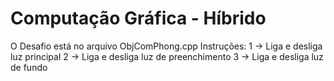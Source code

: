 # Computação Gráfica - Híbrido

O Desafio está no arquivo ObjComPhong.cpp
Instruções:
1 -> Liga e desliga luz principal
2 -> Liga e desliga luz de preenchimento
3 -> Liga e desliga luz de fundo